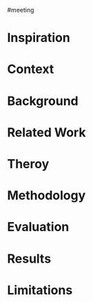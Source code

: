 #meeting 

# Inspiration



# Context



# Background



# Related Work



# Theroy



# Methodology



# Evaluation



# Results



# Limitations